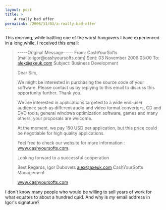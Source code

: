 ```yaml
---
layout: post
title: >
    A really bad offer
permalink: /2006/11/03/a-really-bad-offer
---
```

This morning, while battling one of the worst hangovers I have experienced in a long while, I received this email:
<blockquote>-----Original Message-----
From: CashYourSofts [mailto:igor@cashyoursofts.com]
Sent: 03 November 2006 05:00
To: <a href="mailto:alex@axeuk.com">alex@axeuk.com</a>
Subject: Business Development

Dear Sirs,

We might be interested in purchasing the source code of your software. Please contact us by replying to this email to discuss this opportunity further. Thank you.

We are interested in applications targeted to a wide end-user audience such as different audio and video format converters, CD and DVD tools, general windows optimization software, games and many others, your proposals are welcome.

At the moment, we pay 150 USD per application, but this price could be negotiable for high quality applications.

Feel free to check our website for more information : <a href="http://www.cashyoursofts.com/">www.cashyoursofts.com</a>.

Looking forward to a successful cooperation

Best Regards,
Igor Dubovets
<a href="mailto:alex@axeuk.com">alex@axeuk.com</a> CashYourSofts Management

<a href="http://www.cashyoursofts.com/">www.cashyoursofts.com</a></blockquote>
I don't know many people who would be willing to sell years of work for what equates to about a hundred quid. And why is <em>my</em> email address in Igor's signature?